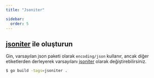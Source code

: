 ```yaml
---
title: "Jsoniter"

sidebar:
  order: 5
---
```


## [jsoniter](https://github.com/json-iterator/go) ile oluşturun

Gin, varsayılan json paketi olarak `encoding/json` kullanır, ancak diğer etiketlerden derleyerek varsayılanı [jsoniter](https://github.com/json-iterator/go) olarak değiştirebilirsiniz.

```sh
$ go build -tags=jsoniter .
``` 
